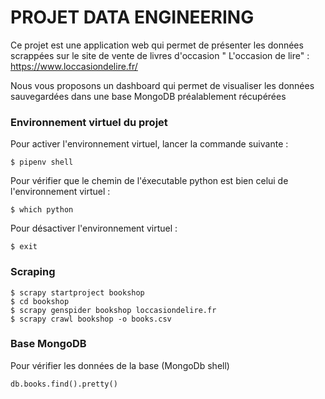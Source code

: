 # PROJET DATA ENGINEERING

Ce projet est une application web qui permet de présenter les données scrappées sur le site de vente de livres d'occasion 
 " L'occasion de lire" : https://www.loccasiondelire.fr/

 Nous vous proposons un dashboard qui permet de visualiser les données sauvegardées dans une base MongoDB préalablement récupérées




### Environnement virtuel du projet

Pour activer l'environnement virtuel, lancer la commande suivante :
```
$ pipenv shell
```

Pour vérifier que le chemin de l'éxecutable python est bien celui de l'environnement virtuel :
```
$ which python
```

Pour désactiver l'environnement virtuel : 
```
$ exit
```



### Scraping


```
$ scrapy startproject bookshop
$ cd bookshop
$ scrapy genspider bookshop loccasiondelire.fr
$ scrapy crawl bookshop -o books.csv
```


### Base MongoDB

Pour vérifier les données de la base (MongoDb shell)

```
db.books.find().pretty()
```



